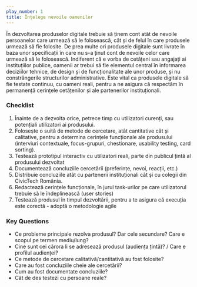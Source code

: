 ```yaml
---
play_number: 1
title: Înțelege nevoile oamenilor
---
```


În dezvoltarea produselor digitale trebuie să ținem cont atât de nevoile persoanelor care urmează să le folosească, cât și de felul în care produsele urmează să fie folosite. De prea multe ori produsele digitale sunt livrate în baza unor specificații în care nu s-a ținut cont de nevoile celor care urmează să le folosească. Indiferent că e vorba de cetățeni sau angajați ai instituțiilor publice, oamenii ar trebui să fie elementul central în informarea deciziilor tehnice, de design și de funcționalitate ale unor produse, și nu constrângerile structurilor administrative. Este vital ca produsele digitale să fie testate continuu, cu oameni reali, pentru a ne asigura că respectăm în permanență cerințele cetățenilor și ale partenerilor instituționali.

### Checklist
1. Înainte de a dezvolta orice, petrece timp cu utilizatori curenți, sau potențiali utilizatori ai produsului.
2. Folosește o suită de metode de cercetare, atât cantitative cât și calitative, pentru a determina cerințele funcționale ale produsului (interviuri contextuale, focus-grupuri, chestionare, usability testing, card sorting). 
3. Testează prototipul interactiv cu utilizatori reali, parte din publicul țintă al produsului dezvoltat
4. Documentează concluziile cercetării (preferințe, nevoi, reacții, etc.)
5. Distribuie concluziile atât cu partenerii instituționali cât și cu colegii din CivicTech România.
6. Redactează cerințele funcționale, în jurul task-urilor pe care utilizatorul trebuie să le îndeplinească (user stories)
7. Testează produsul în timpul dezvoltării, pentru a te asigura că execuția este corectă - adoptă o metodologie agile

### Key Questions
- Ce probleme principale rezolva produsul? Dar cele secundare? Care e scopul pe termen mediu/lung?
- Cine sunt cei cărora li se adresează produsul (audiența țintă)? / Care e profilul audienței?
- Ce metode de cercetare calitativă/cantitativă au fost folosite?
- Care au fost concluziile cheie ale cercetării?
- Cum au fost documentate concluziile? 
- Cât de des testezi cu persoane reale?

